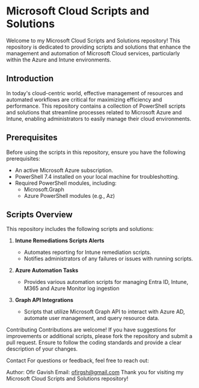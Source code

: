 # Microsoft Cloud Scripts and Solutions

Welcome to my Microsoft Cloud Scripts and Solutions repository! This repository is dedicated to providing scripts and solutions that enhance the management and automation of Microsoft Cloud services, particularly within the Azure and Intune environments.


## Introduction

In today's cloud-centric world, effective management of resources and automated workflows are critical for maximizing efficiency and performance. This repository contains a collection of PowerShell scripts and solutions that streamline processes related to Microsoft Azure and Intune, enabling administrators to easily manage their cloud environments.

## Prerequisites

Before using the scripts in this repository, ensure you have the following prerequisites:

- An active Microsoft Azure subscription.
- PowerShell 7.4 installed on your local machine for troubleshotting.
- Required PowerShell modules, including:
  - Microsoft.Graph
  - Azure PowerShell modules (e.g., Az)

## Scripts Overview

This repository includes the following scripts and solutions:

1. **Intune Remediations Scripts Alerts**
   - Automates reporting for Intune remediation scripts.
   - Notifies administrators of any failures or issues with running scripts.

2. **Azure Automation Tasks**
   - Provides various automation scripts for managing Entra ID, Intune, M365 and Azure Monitor log ingestion

3. **Graph API Integrations**
   - Scripts that utilize Microsoft Graph API to interact with Azure AD, automate user management, and query resource data.

Contributing
Contributions are welcome! If you have suggestions for improvements or additional scripts, please fork the repository and submit a pull request. Ensure to follow the coding standards and provide a clear description of your changes.

Contact
For questions or feedback, feel free to reach out:

Author: Ofir Gavish
Email: ofirgsh@gmail.com
Thank you for visiting my Microsoft Cloud Scripts and Solutions repository!
